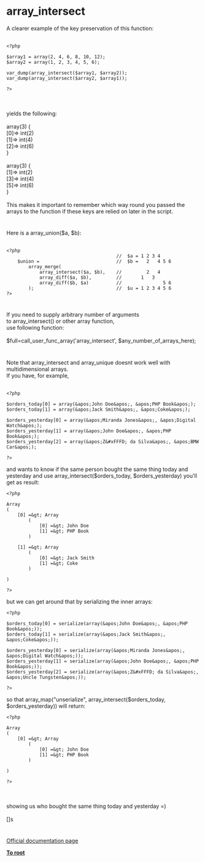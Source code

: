 # array_intersect



A clearer example of the key preservation of this function:<br><br>

```
<?php

$array1 = array(2, 4, 6, 8, 10, 12);
$array2 = array(1, 2, 3, 4, 5, 6);

var_dump(array_intersect($array1, $array2));
var_dump(array_intersect($array2, $array1));

?>
```
<br><br>yields the following:<br><br>array(3) {<br>  [0]=&gt; int(2)<br>  [1]=&gt; int(4)<br>  [2]=&gt; int(6)<br>}<br><br>array(3) {<br>  [1]=&gt; int(2)<br>  [3]=&gt; int(4)<br>  [5]=&gt; int(6)<br>}<br><br>This makes it important to remember which way round you passed the arrays to the function if these keys are relied on later in the script.  

#

Here is a array_union($a, $b):<br><br>

```
<?php
                                        //  $a = 1 2 3 4
    $union =                            //  $b =   2   4 5 6
        array_merge(
            array_intersect($a, $b),    //         2   4
            array_diff($a, $b),         //       1   3
            array_diff($b, $a)          //               5 6
        );                              //  $u = 1 2 3 4 5 6
?>
```
  

#

If you need to supply arbitrary number of arguments <br>to array_intersect() or other array function, <br>use following function:<br><br>$full=call_user_func_array(&apos;array_intersect&apos;, $any_number_of_arrays_here);  

#

Note that array_intersect and array_unique doesnt work well with multidimensional arrays.<br>If you have, for example, <br><br>

```
<?php

$orders_today[0] = array(&apos;John Doe&apos;, &apos;PHP Book&apos;);
$orders_today[1] = array(&apos;Jack Smith&apos;, &apos;Coke&apos;);

$orders_yesterday[0] = array(&apos;Miranda Jones&apos;, &apos;Digital Watch&apos;);
$orders_yesterday[1] = array(&apos;John Doe&apos;, &apos;PHP Book&apos;);
$orders_yesterday[2] = array(&apos;Z&#xFFFD; da Silva&apos;, &apos;BMW Car&apos;);

?>
```


and wants to know if the same person bought the same thing today and yesterday and use array_intersect($orders_today, $orders_yesterday) you&apos;ll get as result:



```
<?php

Array
(
    [0] =&gt; Array
        (
            [0] =&gt; John Doe
            [1] =&gt; PHP Book
        )

    [1] =&gt; Array
        (
            [0] =&gt; Jack Smith
            [1] =&gt; Coke
        )

)

?>
```


but we can get around that by serializing the inner arrays:


```
<?php

$orders_today[0] = serialize(array(&apos;John Doe&apos;, &apos;PHP Book&apos;));
$orders_today[1] = serialize(array(&apos;Jack Smith&apos;, &apos;Coke&apos;));

$orders_yesterday[0] = serialize(array(&apos;Miranda Jones&apos;, &apos;Digital Watch&apos;));
$orders_yesterday[1] = serialize(array(&apos;John Doe&apos;, &apos;PHP Book&apos;));
$orders_yesterday[2] = serialize(array(&apos;Z&#xFFFD; da Silva&apos;, &apos;Uncle Tungsten&apos;));

?>
```


so that array_map("unserialize", array_intersect($orders_today, $orders_yesterday)) will return:



```
<?php

Array
(
    [0] =&gt; Array
        (
            [0] =&gt; John Doe
            [1] =&gt; PHP Book
        )

)

?>
```
<br><br>showing us who bought the same thing today and yesterday =)<br><br>[]s  

#

[Official documentation page](https://www.php.net/manual/en/function.array-intersect.php)

**[To root](/README.md)**